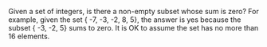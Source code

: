 Given a set of integers, is there a non-empty subset whose sum is zero? For example, given the set { -7, -3, -2, 8, 5}, the answer is yes because the subset { -3, -2, 5} sums to zero. It is OK to assume the set has no more than 16 elements.
